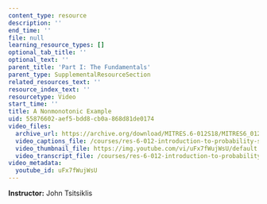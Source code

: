 ```yaml
---
content_type: resource
description: ''
end_time: ''
file: null
learning_resource_types: []
optional_tab_title: ''
optional_text: ''
parent_title: 'Part I: The Fundamentals'
parent_type: SupplementalResourceSection
related_resources_text: ''
resource_index_text: ''
resourcetype: Video
start_time: ''
title: A Nonmonotonic Example
uid: 55876602-aef5-bdd8-cb0a-868d81de0174
video_files:
  archive_url: https://archive.org/download/MITRES.6-012S18/MITRES6_012S18_L11-08_300k.mp4
  video_captions_file: /courses/res-6-012-introduction-to-probability-spring-2018/a8405136825d5fe69f55dfa7e999253c_uFx7fWujWsU.vtt
  video_thumbnail_file: https://img.youtube.com/vi/uFx7fWujWsU/default.jpg
  video_transcript_file: /courses/res-6-012-introduction-to-probability-spring-2018/77887c3a72bd693ea6afc854e3af6c3c_uFx7fWujWsU.pdf
video_metadata:
  youtube_id: uFx7fWujWsU
---
```


**Instructor:** John Tsitsiklis